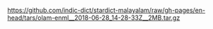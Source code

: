 https://github.com/indic-dict/stardict-malayalam/raw/gh-pages/en-head/tars/olam-enml__2018-06-28_14-28-33Z__2MB.tar.gz  
